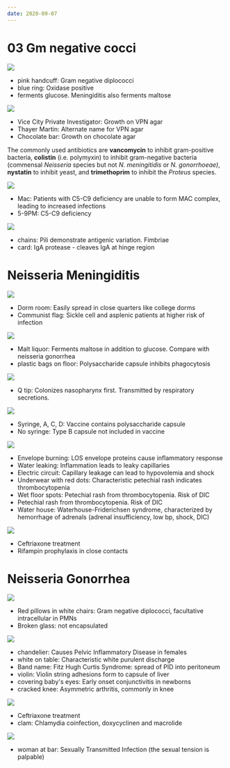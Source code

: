 ```yaml
---
date: 2020-09-07
---
```


# 03 Gm negative cocci

<!-- Neisseria species morphology -->

![](https://photos.thisispiggy.com/file/wikiFiles/swA7xWX.jpg)

- pink handcuff: Gram negative diplococci
- blue ring: Oxidase positive
- ferments glucose. Meningiditis also ferments maltose

<!-- Neisseria species agar and plates -->

![](https://photos.thisispiggy.com/file/wikiFiles/swA7xWX.jpg)

- Vice City Private Investigator: Growth on VPN agar
- Thayer Martin: Alternate name for VPN agar
- Chocolate bar: Growth on chocolate agar

The commonly used antibiotics are **vancomycin** to inhibit gram-positive bacteria, **colistin** (i.e. polymyxin) to inhibit gram-negative bacteria (commensal _Neisseria_ species but not _N. meningitidis_ or _N. gonorrhoeae)_, **nystatin** to inhibit yeast, and **trimethoprim** to inhibit the _Proteus_ species.

<!-- Neisseria species risk factor -->

![](https://photos.thisispiggy.com/file/wikiFiles/swA7xWX.jpg)

- Mac: Patients with C5-C9 deficiency are unable to form MAC complex, leading to increased infections
- 5-9PM: C5-C9 deficiency

<!-- Neisseria speices virulence factors and pili? -->

![](https://photos.thisispiggy.com/file/wikiFiles/swA7xWX.jpg)

- chains: Pili demonstrate antigenic variation. Fimbriae
- card: IgA protease - cleaves IgA at hinge region

# Neisseria Meningiditis

<!-- Neisseria meningiditis risks and demographics -->

![](https://photos.thisispiggy.com/file/wikiFiles/GAqq1fM.jpg)

- Dorm room: Easily spread in close quarters like college dorms
- Communist flag: Sickle cell and asplenic patients at higher risk of infection

<!-- Neisseria meningiditis features -->

![](https://photos.thisispiggy.com/file/wikiFiles/GAqq1fM.jpg)

- Malt liquor: Ferments maltose in addition to glucose. Compare with neisseria gonorrhea
- plastic bags on floor: Polysaccharide capsule inhibits phagocytosis

<!-- Neisseria meningiditis transmission and colonization -->

![](https://photos.thisispiggy.com/file/wikiFiles/GAqq1fM.jpg)

- Q tip: Colonizes nasopharynx first. Transmitted by respiratory secretions.

<!-- Neisseria meningiditis vaccines, which type -->

![](https://photos.thisispiggy.com/file/wikiFiles/GAqq1fM.jpg)

- Syringe, A, C, D: Vaccine contains polysaccharide capsule
- No syringe: Type B capsule not included in vaccine

<!-- Neisseria meningiditis pathogenesis and symptoms -->

![](https://photos.thisispiggy.com/file/wikiFiles/GAqq1fM.jpg)

- Envelope burning: LOS envelope proteins cause inflammatory response
- Water leaking: Inflammation leads to leaky capillaries
- Electric circuit: Capillary leakage can lead to hypovolemia and shock
- Underwear with red dots: Characteristic petechial rash indicates thrombocytopenia
- Wet floor spots: Petechial rash from thrombocytopenia. Risk of DIC
- Petechial rash from thrombocytopenia. Risk of DIC
- Water house: Waterhouse-Friderichsen syndrome, characterized by hemorrhage of adrenals (adrenal insufficiency, low bp, shock, DIC)

<!-- Neisseria meningiditis treatment and prophylaxis -->

![](https://photos.thisispiggy.com/file/wikiFiles/GAqq1fM.jpg)

- Ceftriaxone treatment
- Rifampin prophylaxis in close contacts

# Neisseria Gonorrhea

<!-- Neisseria gonorrhea morphology -->

![](https://photos.thisispiggy.com/file/wikiFiles/6JzMXKy.jpg)

- Red pillows in white chairs: Gram negative diplococci, facultative intracellular in PMNs
- Broken glass: not encapsulated

<!-- Neisseria gonorrhea results and symptoms -->

![](https://photos.thisispiggy.com/file/wikiFiles/6JzMXKy.jpg)

- chandelier: Causes Pelvic Inflammatory Disease in females
- white on table: Characteristic white purulent discharge
- Band name: Fitz Hugh Curtis Syndrome: spread of PID into peritoneum
- violin: Violin string adhesions form to capsule of liver
- covering baby's eyes: Early onset conjunctivitis in newborns
- cracked knee: Asymmetric arthritis, commonly in knee

<!-- Neisseria gonorrhea treatment -->

![](https://photos.thisispiggy.com/file/wikiFiles/6JzMXKy.jpg)

- Ceftriaxone treatment
- clam: Chlamydia coinfection, doxycyclinen and macrolide

<!-- Neisseria gonorrhea transmission -->

![](https://photos.thisispiggy.com/file/wikiFiles/6JzMXKy.jpg)

- woman at bar: Sexually Transmitted Infection (the sexual tension is palpable)

  ​
